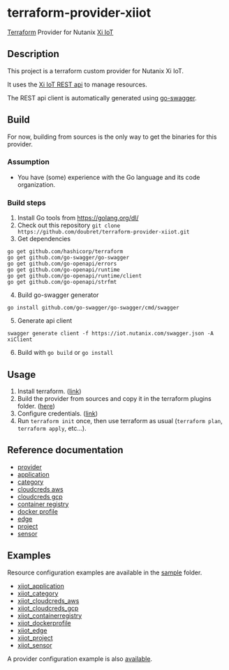 # terraform-provider-xiiot

[Terraform](https://www.terraform.io) Provider for Nutanix [Xi IoT](https://www.nutanix.fr/products/iot/)

## Description

This project is a terraform custom provider for Nutanix Xi IoT.

It uses the [Xi IoT REST api](https://iot.nutanix.com/docs/) to manage resources.

The REST api client is automatically generated using [go-swagger](https://github.com/go-swagger/go-swagger).

## Build

For now, building from sources is the only way to get the binaries for this provider.

### Assumption

* You have (some) experience with the Go language and its code organization.

### Build steps

1. Install Go tools from https://golang.org/dl/
2. Check out this repository `git clone https://github.com/doubret/terraform-provider-xiiot.git`
3. Get dependencies
```
go get github.com/hashicorp/terraform
go get github.com/go-swagger/go-swagger
go get github.com/go-openapi/errors
go get github.com/go-openapi/runtime
go get github.com/go-openapi/runtime/client
go get github.com/go-openapi/strfmt
```
4. Build go-swagger generator
```
go install github.com/go-swagger/go-swagger/cmd/swagger
```
5. Generate api client
```
swagger generate client -f https://iot.nutanix.com/swagger.json -A xiClient
```
6. Build with `go build` or `go install`

## Usage

1. Install terraform. ([link](https://learn.hashicorp.com/terraform/getting-started/install))
2. Build the provider from sources and copy it in the terraform plugins folder. ([here](https://www.terraform.io/docs/plugins/basics.html))
3. Configure credentials. ([link](docs/provider.md))
4. Run `terraform init` once, then use terraform as usual (`terraform plan`, `terraform apply`, etc...).

## Reference documentation

* [provider](docs/provider.md)
* [application](docs/application.md)
* [category](docs/category.md)
* [cloudcreds aws](docs/cloudcreds_aws.md)
* [cloudcreds gcp](docs/cloudcreds_gcp.md)
* [container registry](docs/container_registry.md)
* [docker profile](docs/docker_profile.md)
* [edge](docs/edge.md)
* [project](docs/project.md)
* [sensor](docs/sensor.md)

## Examples

Resource configuration examples are available in the [sample](sample) folder.

* [xiiot_application](sample/application.tf)
* [xiiot_category](sample/category.tf)
* [xiiot_cloudcreds_aws](sample/cloudcreds_aws.tf)
* [xiiot_cloudcreds_gcp](sample/cloudcreds_gcp.tf)
* [xiiot_containerregistry](sample/containerregistry.tf)
* [xiiot_dockerprofile](sample/dockerprofile.tf)
* [xiiot_edge](sample/edge.tf)
* [xiiot_project](sample/project.tf)
* [xiiot_sensor](sample/sensor.tf)

A provider configuration example is also [available](sample/provider.tf).
